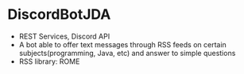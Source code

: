 # DiscordBotJDA
- REST Services, Discord API
- A bot able to offer text messages through RSS feeds on certain subjects(programming, Java, etc) and answer to simple questions
- RSS library: ROME
